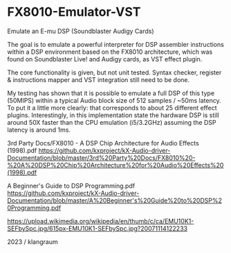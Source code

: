 # FX8010-Emulator-VST
Emulate an E-mu DSP (Soundblaster Audigy Cards)

The goal is to emulate a powerful interpreter for DSP assembler instructions within a 
DSP environment based on the FX8010 architecture, which was found on Soundblaster Live!
and Audigy cards, as VST effect plugin. 

The core functionality is given, but not unit tested. Syntax checker, register &
instructions mapper and VST integration still need to be done.

My testing has shown that it is possible to emulate a full DSP of this type (50MIPS) within a typical 
Audio block size of 512 samples / ~50ms latency. To put it a little more clearly: that corresponds 
to about 25 different effect plugins. Interestingly, in this implementation state the hardware
DSP is still around 50X faster than the CPU emulation (i5/3.2GHz) assuming the DSP latency is around 1ms.

3rd Party Docs/FX8010 - A DSP Chip Architecture for Audio Effects (1998).pdf
https://github.com/kxproject/kX-Audio-driver-Documentation/blob/master/3rd%20Party%20Docs/FX8010%20-%20A%20DSP%20Chip%20Architecture%20for%20Audio%20Effects%20(1998).pdf

A Beginner's Guide to DSP Programming.pdf
https://github.com/kxproject/kX-Audio-driver-Documentation/blob/master/A%20Beginner's%20Guide%20to%20DSP%20Programming.pdf

https://upload.wikimedia.org/wikipedia/en/thumb/c/ca/EMU10K1-SEFbySpc.jpg/615px-EMU10K1-SEFbySpc.jpg?20071114122233

2023 / klangraum
